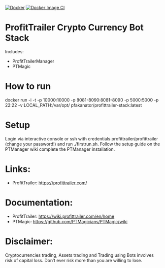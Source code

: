 [![Docker](https://github.com/pfakanator/profittrailer-stack/actions/workflows/docker-publish.yml/badge.svg)](https://github.com/pfakanator/profittrailer-stack/actions/workflows/docker-publish.yml) [![Docker Image CI](https://github.com/pfakanator/profittrailer-stack/actions/workflows/docker-image.yml/badge.svg)](https://github.com/pfakanator/profittrailer-stack/actions/workflows/docker-image.yml)
# ProfitTrailer Crypto Currency Bot Stack
Includes:
* ProfitTrailerManager
* PTMagic
# How to run
docker run -i -t -p 10000:10000 -p 8081-8090:8081-8090 -p 5000:5000 -p 22:22 -v LOCAL_PATH:/var/opt/ pfakanator/profittrailer-stack:latest
# Setup
Login via interactive console or ssh with credentials profittrailer/profittrailer (change your password!)
and run ./firstrun.sh.  Follow the setup guide on the PTManager wiki complete the PTManager installation.
# Links:
* ProfitTrailer: https://profittrailer.com/
# Documentation:
* ProfitTrailer: https://wiki.profittrailer.com/en/home
* PTMagic: https://github.com/PTMagicians/PTMagic/wiki

# Disclaimer:
Cryptocurrencies trading, Assets trading and Trading using Bots involves risk of capital loss.
Don’t ever risk more than you are willing to lose.
